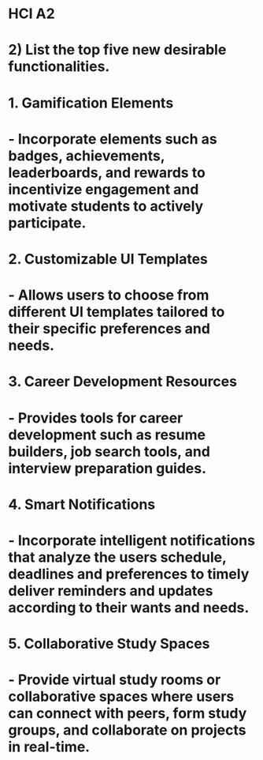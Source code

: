 # HCI A2
# 2)	List the top five new desirable functionalities.

# 1.	Gamification Elements
# - 	Incorporate elements such as badges, achievements, leaderboards, and rewards to incentivize engagement and motivate students to actively participate.

# 2.	Customizable UI Templates
# - 	Allows users to choose from different UI templates tailored to their specific preferences and needs.

# 3.	Career Development Resources
# - 	Provides tools for career development such as resume builders, job search tools, and interview preparation guides.

# 4.	Smart Notifications
# - 	Incorporate intelligent notifications that analyze the users schedule, deadlines and preferences to timely deliver reminders and updates according to their wants and needs.

# 5.	Collaborative Study Spaces
# - 	Provide virtual study rooms or collaborative spaces where users can connect with peers, form study groups, and collaborate on projects in real-time.
